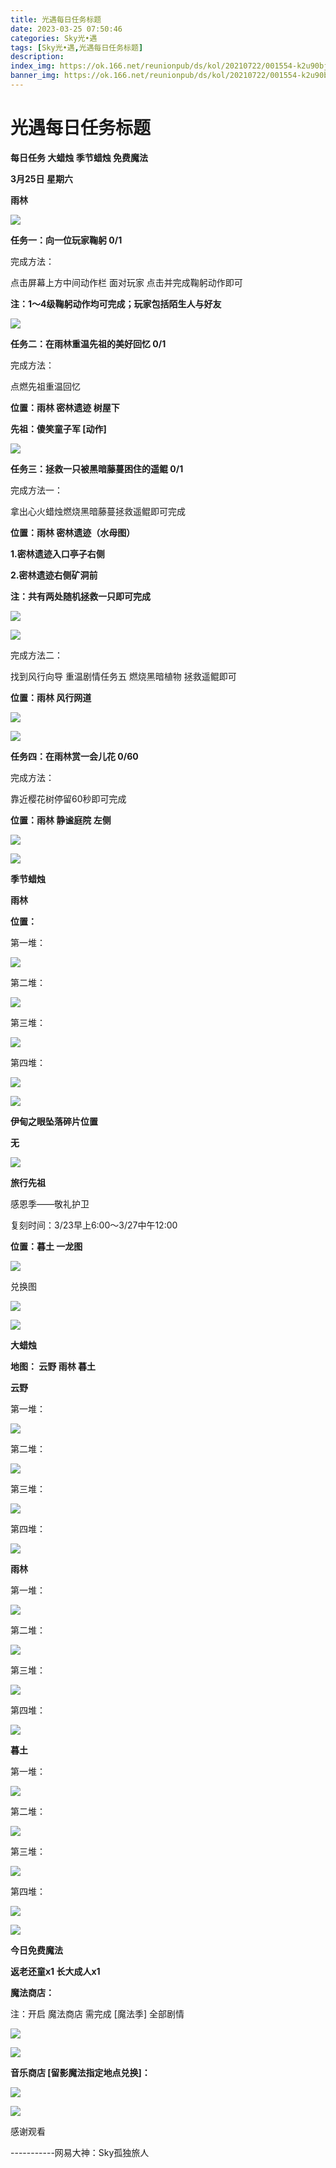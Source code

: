 ```yaml
---
title: 光遇每日任务标题
date: 2023-03-25 07:50:46
categories: Sky光•遇
tags: [Sky光•遇,光遇每日任务标题]
description: 
index_img: https://ok.166.net/reunionpub/ds/kol/20210722/001554-k2u90bj7ay.png?imageView&thumbnail=600x0&type=jpg
banner_img: https://ok.166.net/reunionpub/ds/kol/20210722/001554-k2u90bj7ay.png?imageView&thumbnail=600x0&type=jpg
---
```

# 光遇每日任务标题
**每日任务 大蜡烛 季节蜡烛 免费魔法**

 **3月25日 星期六**

 **雨林**

![](https://img.166.net/reunionpub/ds/kol/20230325/001549-dcihp3og6w.jpg)

 **任务一：向一位玩家鞠躬 0/1**

完成方法：

点击屏幕上方中间动作栏 面对玩家 点击并完成鞠躬动作即可

 **注：1～4级鞠躬动作均可完成；玩家包括陌生人与好友**

![](https://img.166.net/reunionpub/ds/kol/20230325/000113-3ikgnv1t7a.jpg)

 **任务二：在雨林重温先祖的美好回忆 0/1**

完成方法：

点燃先祖重温回忆

 **位置：雨林 密林遗迹  树屋下**

 **先祖：傻笑童子军 [动作]**

![](https://img.166.net/reunionpub/ds/kol/20230325/000248-2560sks8w4.jpeg)

 **任务三：拯救一只被黑暗藤蔓困住的遥鲲 0/1**

完成方法一：

拿出心火蜡烛燃烧黑暗藤蔓拯救遥鲲即可完成

 **位置：雨林 密林遗迹（水母图）**

 **1.密林遗迹入口亭子右侧**

 **2.密林遗迹右侧矿洞前**

 **注：共有两处随机拯救一只即可完成**

![](https://img.166.net/reunionpub/ds/kol/20230325/000322-jqacnzs94b.jpeg)

![](https://img.166.net/reunionpub/ds/kol/20230325/000331-1lma2o5gsq.jpeg)

完成方法二：

找到风行向导 重温剧情任务五 燃烧黑暗植物 拯救遥鲲即可

 **位置：雨林 风行网道**

![](https://img.166.net/reunionpub/ds/kol/20230325/000341-n5aum8sk4e.jpeg)

![](https://img.166.net/reunionpub/ds/kol/20230325/000351-17mijcs3do.jpeg)

 **任务四：在雨林赏一会儿花 0/60**

完成方法：

靠近樱花树停留60秒即可完成

 **位置：雨林 静谧庭院 左侧**

![](https://img.166.net/reunionpub/ds/kol/20230325/000417-ipgsvehn2l.jpeg)

![](https://img.166.net/reunionpub/ds/kol/20221018/100256-wzutnocka0.png)

 **季节蜡烛**

 **雨林**

 **位置：**

第一堆：

![](https://img.166.net/reunionpub/ds/kol/20230324/233844-z8c9pylva5.jpeg)

第二堆：

![](https://img.166.net/reunionpub/ds/kol/20230324/233856-cey46i50ar.jpeg)

第三堆：

![](https://img.166.net/reunionpub/ds/kol/20230324/233906-7oskadtj0z.jpeg)

第四堆：

![](https://img.166.net/reunionpub/ds/kol/20230324/233917-y57nlz1sa0.jpeg)

![](https://img.166.net/reunionpub/ds/kol/20221130/005912-5mvshq9nf3.png)

 **伊甸之眼坠落碎片位置**

 **无**

![](https://img.166.net/reunionpub/ds/kol/20230313/005012-cdpy0kr1uq.png)

 **旅行先祖**

感恩季——敬礼护卫

复刻时间：3/23早上6:00～3/27中午12:00

 **位置：暮土 一龙图**

![](https://img.166.net/reunionpub/ds/kol/20230323/103010-y6wrjqim3c.jpeg)

兑换图

![](https://img.166.net/reunionpub/ds/kol/20230323/112137-af6d5eongt.jpg)

![](https://img.166.net/reunionpub/ds/kol/20230313/005012-cdpy0kr1uq.png)

 **大蜡烛**

 **地图： 云野 雨林 暮土**

 **云野**

第一堆：

![](https://img.166.net/reunionpub/ds/kol/20230324/234001-zr35vi8yna.jpeg)

第二堆：

![](https://img.166.net/reunionpub/ds/kol/20230324/234051-qcts5val4w.jpeg)

第三堆：

![](https://img.166.net/reunionpub/ds/kol/20230324/234059-ipuys42hns.jpeg)

第四堆：

![](https://img.166.net/reunionpub/ds/kol/20230324/234107-ts1bek2v08.jpeg)

 **雨林**

第一堆：

![](https://img.166.net/reunionpub/ds/kol/20230325/001215-f2whc6zplg.jpeg)

第二堆：

![](https://img.166.net/reunionpub/ds/kol/20230325/001227-tvp2scqw93.jpeg)

第三堆：

![](https://img.166.net/reunionpub/ds/kol/20230325/001235-8eq2i4vfpb.jpeg)

第四堆：

![](https://img.166.net/reunionpub/ds/kol/20230325/001244-nci4zd0oru.jpeg)

 **暮土**

第一堆：

![](https://img.166.net/reunionpub/ds/kol/20230324/234224-nylqopw3ev.jpeg)

第二堆：

![](https://img.166.net/reunionpub/ds/kol/20230324/234234-wie5gszdka.jpeg)

第三堆：

![](https://img.166.net/reunionpub/ds/kol/20230324/234241-z3ytjrau6k.jpeg)

第四堆：

![](https://img.166.net/reunionpub/ds/kol/20230324/234250-tqm9slbj2r.jpeg)

![](https://img.166.net/reunionpub/ds/kol/20221018/100256-wzutnocka0.png)

 **今日免费魔法**

 **返老还童x1 长大成人x1**

 **魔法商店：**

注：开启 魔法商店 需完成 [魔法季] 全部剧情

![](https://img.166.net/reunionpub/ds/kol/20221018/100559-oibznvdtus.png)

![](https://img.166.net/reunionpub/ds/kol/20230324/234319-wsf67e3dk1.jpeg)

 **音乐商店 [留影魔法指定地点兑换]：**

![](https://img.166.net/reunionpub/ds/kol/20230324/234336-r0vf7h8lj4.jpeg)

 **![](https://img.166.net/reunionpub/ds/kol/20221018/100256-wzutnocka0.png)**

感谢观看

\-----------网易大神：Sky孤独旅人

